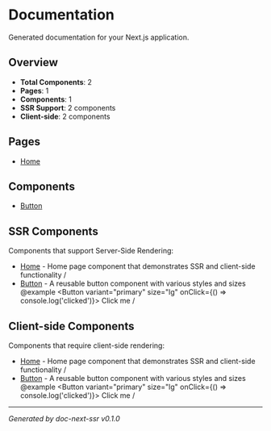 # Documentation

Generated documentation for your Next.js application.

## Overview

- **Total Components**: 2
- **Pages**: 1
- **Components**: 1
- **SSR Support**: 2 components
- **Client-side**: 2 components

## Pages

- [Home](./Home.md)

## Components

- [Button](./Button.md)


## SSR Components

Components that support Server-Side Rendering:

- [Home](./Home.md) - Home page component that demonstrates SSR and client-side functionality /
- [Button](./Button.md) - A reusable button component with various styles and sizes @example <Button variant="primary" size="lg" onClick={() => console.log('clicked')}> Click me </Button> /



## Client-side Components

Components that require client-side rendering:

- [Home](./Home.md) - Home page component that demonstrates SSR and client-side functionality /
- [Button](./Button.md) - A reusable button component with various styles and sizes @example <Button variant="primary" size="lg" onClick={() => console.log('clicked')}> Click me </Button> /


---

*Generated by doc-next-ssr v0.1.0*
